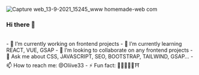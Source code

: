 ![Capture web_13-9-2021_15245_www homemade-web com](https://user-images.githubusercontent.com/75976059/133094385-16567946-07e8-457b-a652-c0e70221d328.jpeg)
### Hi there 👋
<br>
- 🔭 I’m currently working on frontend projects
- 🌱 I’m currently learning REACT, VUE, GSAP
- 👯 I’m looking to collaborate on any frontend projects
- 💬 Ask me about CSS, JAVASCRIPT, SEO, BOOTSTRAP, TAILWIND, GSAP...
- 📫 How to reach me: @Oliive33
- ⚡ Fun fact: 🗼🗽⛪🕌🕍⛩



<!--
**Oliive33/Oliive33** is a ✨ _special_ ✨ repository because its `README.md` (this file) appears on your GitHub profile.

Here are some ideas to get you started:

- 🔭 I’m currently working on ...
- 🌱 I’m currently learning ...
- 👯 I’m looking to collaborate on ...
- 🤔 I’m looking for help with ...
- 💬 Ask me about ...
- 📫 How to reach me: ...
- 😄 Pronouns: ...
- ⚡ Fun fact: ...
-->
